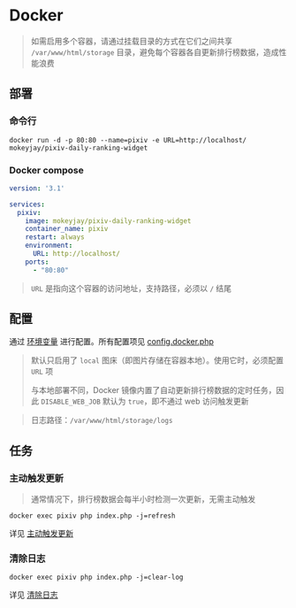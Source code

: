 # Docker
> 如需启用多个容器，请通过挂载目录的方式在它们之间共享 `/var/www/html/storage` 目录，避免每个容器各自更新排行榜数据，造成性能浪费

## 部署
### 命令行
```shell
docker run -d -p 80:80 --name=pixiv -e URL=http://localhost/ mokeyjay/pixiv-daily-ranking-widget
```

### Docker compose
```yaml
version: '3.1'

services:
  pixiv:
    image: mokeyjay/pixiv-daily-ranking-widget
    container_name: pixiv
    restart: always
    environment:
      URL: http://localhost/
    ports:
      - "80:80"
```

> `URL` 是指向这个容器的访问地址，支持路径，必须以 `/` 结尾

## 配置
通过 [环境变量](https://docs.docker.com/compose/compose-file/#environment) 进行配置。所有配置项见 [config.docker.php](https://github.com/mokeyjay/Pixiv-daily-ranking-widget/blob/master/doc/config.docker.php)

> 默认只启用了 `local` 图床（即图片存储在容器本地）。使用它时，必须配置 `URL` 项  
> 
> 与本地部署不同，Docker 镜像内置了自动更新排行榜数据的定时任务，因此 `DISABLE_WEB_JOB` 默认为 `true`，即不通过 web 访问触发更新

> 日志路径：`/var/www/html/storage/logs`

## 任务
### 主动触发更新
> 通常情况下，排行榜数据会每半小时检测一次更新，无需主动触发

```shell
docker exec pixiv php index.php -j=refresh
```
详见 [主动触发更新](https://github.com/mokeyjay/Pixiv-daily-ranking-widget/blob/master/doc/deploy.md)

### 清除日志
```shell
docker exec pixiv php index.php -j=clear-log
```
详见 [清除日志](https://github.com/mokeyjay/Pixiv-daily-ranking-widget/blob/master/doc/deploy.md)